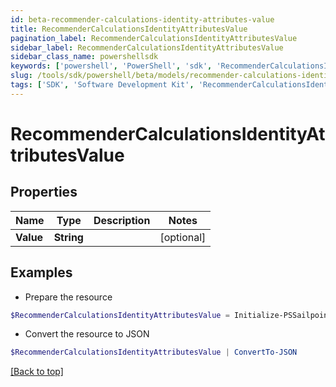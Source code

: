 ```yaml
---
id: beta-recommender-calculations-identity-attributes-value
title: RecommenderCalculationsIdentityAttributesValue
pagination_label: RecommenderCalculationsIdentityAttributesValue
sidebar_label: RecommenderCalculationsIdentityAttributesValue
sidebar_class_name: powershellsdk
keywords: ['powershell', 'PowerShell', 'sdk', 'RecommenderCalculationsIdentityAttributesValue', 'BetaRecommenderCalculationsIdentityAttributesValue'] 
slug: /tools/sdk/powershell/beta/models/recommender-calculations-identity-attributes-value
tags: ['SDK', 'Software Development Kit', 'RecommenderCalculationsIdentityAttributesValue', 'BetaRecommenderCalculationsIdentityAttributesValue']
---
```



# RecommenderCalculationsIdentityAttributesValue

## Properties

Name | Type | Description | Notes
------------ | ------------- | ------------- | -------------
**Value** | **String** |  | [optional] 

## Examples

- Prepare the resource
```powershell
$RecommenderCalculationsIdentityAttributesValue = Initialize-PSSailpoint.BetaRecommenderCalculationsIdentityAttributesValue  -Value null
```

- Convert the resource to JSON
```powershell
$RecommenderCalculationsIdentityAttributesValue | ConvertTo-JSON
```


[[Back to top]](#) 

